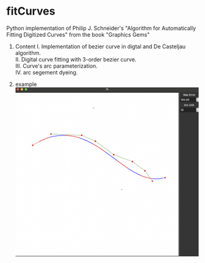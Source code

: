 # fitCurves
Python implementation of Philip J. Schneider's "Algorithm for Automatically Fitting Digitized Curves" from the book "Graphics Gems"
1. Content
I. Implementation of bezier curve in digtal and  De Casteljau algorithm.    
II. Digital curve fitting with 3-order bezier curve.    
III. Curve's arc parameterization.    
IV. arc segement dyeing.  

2. example
![image](demo.png)
